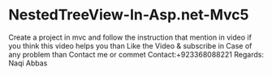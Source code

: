# NestedTreeView-In-Asp.net-Mvc5
Create a project in mvc and follow the instruction that mention in video if you think this video helps you than Like the Video &amp; subscribe  in Case of any problem than Contact me or commet  Contact:+923368088221 Regards: Naqi Abbas
